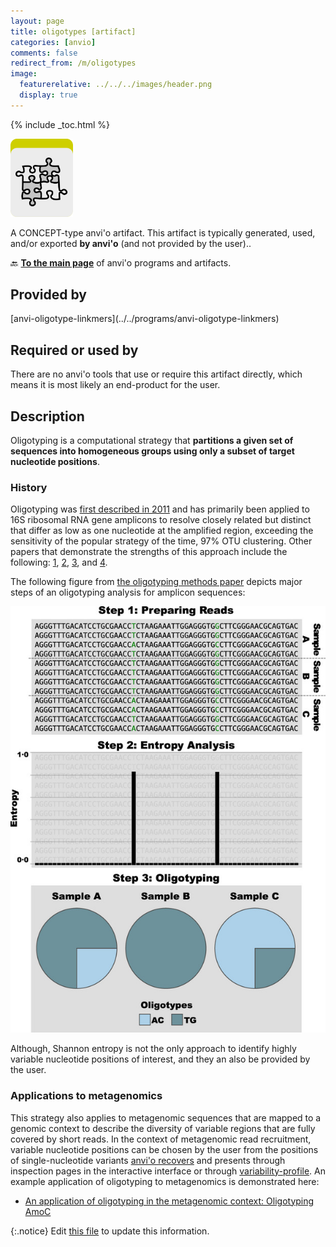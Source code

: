 ```yaml
---
layout: page
title: oligotypes [artifact]
categories: [anvio]
comments: false
redirect_from: /m/oligotypes
image:
  featurerelative: ../../../images/header.png
  display: true
---
```



{% include _toc.html %}


<img src="../../images/icons/CONCEPT.png" alt="CONCEPT" style="width:100px; border:none" />

A CONCEPT-type anvi'o artifact. This artifact is typically generated, used, and/or exported **by anvi'o** (and not provided by the user)..

🔙 **[To the main page](../../)** of anvi'o programs and artifacts.

## Provided by


<p style="text-align: left" markdown="1"><span class="artifact-p">[anvi-oligotype-linkmers](../../programs/anvi-oligotype-linkmers)</span></p>


## Required or used by


There are no anvi'o tools that use or require this artifact directly, which means it is most likely an end-product for the user.


## Description

Oligotyping is a computational strategy that **partitions a given set of sequences into homogeneous groups using only a subset of target nucleotide positions**. 

### History

Oligotyping was [first described in 2011](https://doi.org/10.1371/journal.pone.0026732) and has primarily been applied to 16S ribosomal RNA gene amplicons to resolve closely related but distinct that differ as low as one nucleotide at the amplified region, exceeding the sensitivity of the popular strategy of the time, 97% OTU clustering. Other papers that demonstrate the strengths of this approach include the following: [1](https://doi.org/10.1111/2041-210X.12114), [2](https://doi.org/10.1073/pnas.1409644111), [3](https://doi.org/10.1038/ismej.2014.195), and [4](https://doi.org/10.3389/fmicb.2014.00568).

The following figure from [the oligotyping methods paper](https://doi.org/10.1111/2041-210X.12114) depicts major steps of an oligotyping analysis for amplicon sequences:

![Oligotyping](../../images/oligotyping.jpg)

Although, Shannon entropy is not the only approach to identify highly variable nucleotide positions of interest, and they an also be provided by the user.

### Applications to metagenomics

This strategy also applies to metagenomic sequences that are mapped to a genomic context to describe the diversity of variable regions that are fully covered by short reads. In the context of metagenomic read recruitment, variable nucleotide positions can be chosen by the user from the positions of single-nucleotide variants [anvi'o recovers](https://merenlab.org/2015/07/20/analyzing-variability/) and presents through inspection pages in the interactive interface or through <span class="artifact-n">[variability-profile](/software/anvio/help/main/artifacts/variability-profile)</span>. An example application of oligotyping to metagenomics is demonstrated here:

* [An application of oligotyping in the metagenomic context: Oligotyping AmoC](https://merenlab.org/2015/12/09/musings-over-commamox/#an-application-of-oligotyping-in-the-metagenomic-context-oligotyping-amoc)

{:.notice}
Edit [this file](https://github.com/merenlab/anvio/tree/master/anvio/docs/artifacts/oligotypes.md) to update this information.

